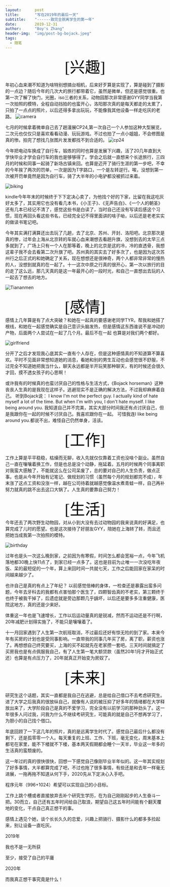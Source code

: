 ```yaml
---
layout:      post
title:       "写在2019年的最后一天"
subtitle:    "------致完全脱离学生的第一年"
date:        2019-12-31
author:      "Boy's Zhang"
header-img:  "img/post-bg-bojack.jpeg"
tags:
  - 随笔
---
```




<font face="黑体" size=10 color="black"><center>[兴趣]</center></font>



年初心血来潮不知道为啥特别想搞台相机，后来好歹算是实现了，算是碰到了摄影的一点边？随后今年的几次大的旅行都带着它，虽然是微单，但还是感觉很重。也第一次了解了快门，光圈，iso三者的关系，动物园那次非常感谢GYY同学当我第一次拍照的模特，全程自动挡拍的也蛮开心，洛阳那次真的是每天都走的太累了，只拍了一点点的照片，以后还得多拿出玩玩，不能像我其他设备一样走吃灰的老路。
![camera](/img/in-post/2019-12-31-years-summury/camera.jpg)

七月的时候拿着微单自己去了趟漫展CP24,第一次自己一个人参加这种大型展览，二次元也仅仅只是喜欢看看动漫、玩玩游戏。不过也拍了一点小姐姐，不会修图是真的惨。拍完了想找几张图片发发都找不到合适的。
![cp24](/img/in-post/2019-12-31-years-summury/cp24.jpg)

今年把电动车换成了自行车，锻炼的同时也算是发展下兴趣，活了20几年直到大学快毕业才学会自行车的我也是够够得了。学会之后就一直想来个长途旅行，三四月的时候和同事一起骑了新场古镇来回。也算是迈开了骑行生涯的第一步吧，不幸的今年挨了两次的罚单，一次是因为T字路口，一个是左转逆行。唉，没想到第一次被开罚单竟然是因为自行车，骑了大半年的小电驴都没被抓过来着。

![biking](/img/in-post/2019-12-31-years-summury/biking.jpg)

kindle今年年末的时候终于下下定决心卖了，为他找个好的下家，比留在我这吃灰好太多了，其实用它也没有看几本书，《小王子》、《无声告白》、《一个人的朝圣》还有几本已经记不清了，感觉这些书是白读了，当时自己还没有写读后感这个习惯，现在再回头看这些书名，已经完全记不得里面讲的啥子呦，以后还是老老实实的做读书笔记吧。


今年其实满打满算还出去玩了几趟，去了北京、苏州、开封、洛阳吧。北京那次是真的惨，过年会上海从北京转的车就心血来潮想去看趟升旗，没想到去的太早三点多就到了，广场上只有一个人在那等着，晚上的北京是这的冷，冷的直透骨，我想这辈子我不会去看第二次升旗了吧。苏州真的其实去了好多次了，也是因为这次苏州行之后正式的和她确定了关系，现在想想还是很神奇，两个人都非常非常的慢热的人，没想到就真的在一起了。十一这次中原之行真的很开心，第一次以旅行的目的走了这么远，那几天真的是这一年最开心的一段时光，和自己一直想出去玩的人一起去了想去的地方。

![Tiananmen](/img/in-post/2019-12-31-years-summury/Tiananmen.jpg)


<font face="黑体" size=10 color="black"><center>[感情]</center></font>
感情上几年算是有了点大突破？和她在一起真的要感谢老同学TYR，帮我和她搭了根线，和她在一起感觉确实是自己意识头脑发热，但是感情这东西谁说不是冲动的产物，后面两个人尝试在一起了几个月。最后不在一起 也算是对我们两个都好。

![girlfriend](/img/in-post/2019-12-31-years-summury/girlfriend.jpg)

分开了之后才发现我心底其实一直有个人存在，但是这种感情真的不知道算不算喜欢。平时不见面非常想知道她的消息，看她和别的男生互动也会感觉很不舒服，不过完全不知道她把我当什么，聊天永远都是半开玩笑那种聊天，有的时候还会很久才回，摸不透女孩子的心思啊！


或许我有的时候真的也蛮讨厌自己的性格与生活方式，《Bojack horseman》这种丧丧人生真的是我现在这样子。逃避现实不是正确的解决方法，不过我却麻痹着自己。
听到Bojack说：
I know I'm not the perfect guy. I actually kind of hate myself a lot of the time. But when I'm with you, I don't hate myself. I like being around you.
我知道自己并不完美，其实大部分时间我还有点讨厌自己，但是我跟你在一起的时候不讨厌自己。我喜欢跟你在一起。
可惜我连I like being around you.都说不出，难怪自己仍然单身，活该。



<font face="黑体" size=10 color="black"><center>[工作]</center></font>

工作上算是平平稳稳，枯燥而无聊，收入先就仅仅靠着工资也没啥个副业。虽然自己一直在嚷嚷着换工作，但是也总是没个动静，拖延着。五月的时候两个同事离职对我蛮大感触了，不能就这么在公司呆废了，总的要对自己的人生负责，做点正事。也是从今年开始有记笔记、做规划的习惯（虽然每个月的规划都完不成），年末涨了这点工资和没涨一样，越在公司待着就越感觉像温水煮青蛙一样，自己再补努力就真的跳不出去这口大锅了。人生真的要靠自己努力！


<font face="黑体" size=10 color="black"><center>[生活]</center></font>
今年还去了两次野生动物园，对从小到大没有去过动物园的我来说真的好满足，也算完成了儿时的愿望。也是这次接待了好朋友GYY，陪她在上海转了转，而且还把她当成我第一次拍照的模特。

![birthday](/img/in-post/2019-12-31-years-summury/birthday.jpg)


过年也是头一次这么晚到家，之前因为有寒假，时间怎么都会宽裕一点，今年飞机落地都30晚上快11点了，到家已经一点多了。这也是目前为止唯一一次没吃年夜饭、呆的最短促的一个年，算上来回时间一共就七天，工作之后能回家在家呆的时间越来越少了。

也许自己是真的有点上了年纪？
以前感觉倍棒的身体，一检查还是暴露出蛮多问题，今年去牙科去的我都有点害怕那个医生了，四颗智齿真的不老实，第三颗终于也终于被我干掉了，后遗症就是旁边那颗几乎龋坏，以后还是要多多注重健康，医院这地方，真的还是少来好。

体重这一年也是飞速增长，工作以后运动量真的是锐减，然而不运动还是不行啊，20年减肥计划得实施了，不能只是嚷嚷着了。


十一月回家遇到了人生第一次航班取消，不过最后还好有惊无险的到了家。本来今年有买房的计划也是受同事影响。一直带我的同事几年买了房，离了职，薪资也涨了。再想想自己终究要买，上海的买不起就先在老家攒一套吧。三天时间就搞定了买房我也是有点佩服我自己，有了人生第一笔大额贷款（虽然20年1月才开始正式还）也算是有点压力了，20年就真正开始变为房奴了。




<font face="黑体" size=10 color="black"><center>[未来]</center></font>

研究生这个话题，其实一直都是我自己在逃避，总是给自己借口不去考虑研究生。进了大学之后我真的很放纵自己，就像有人说的被压抑了好多年的情绪都在大学释放出来了，大学阶段自己是真的不爱学习，完全没有以前学习的那种劲头了。这一年很多人问过我，问我为什么不继续考研究生，可能真的就是自己不想再学习了，为胆小的自己找个借口。

年底回顾了一下这几年的照片，真的是远离学生时代了。感觉自己最后什么都没有剩下，还是孤零零一个人。每天重复的上班、工作、下班，毫无变化，周末基本上都宅在家里，能不下楼就不下楼，基本两天假期都会睡个一天半，毕业这一年多的生活真的蛮颓废的。


这一年过的真的很快很快，回想一下感觉自己像刚毕业半年似的。这一年其实规划了好多事情，大半都算完成了吧，不过也拖了很多事情，有些还是和去年一样毫无进展，一拖再拖不知道从何下手，2020先从下定决心入手吧。

程序元年（996+1024）希望可以实现自己的小目标。

工作上跳个槽或者直接放弃去补个研究生学历，在为自己刚刚起步的人生奋斗一把。30而立，自己还有五年时间给自己取浪，期望自己这五年时间能有个翻天覆地的变化，干点自己真正想干的事。

感情上遇见个她，谈个长长久久的恋爱，兴趣上把骑行、摄影什么的都多多捡起来，别让设备一直吃灰。


2019年

我也不是一无所获

至少，接受了自己的平庸

2020年

而我真正想干事究竟是什么！
